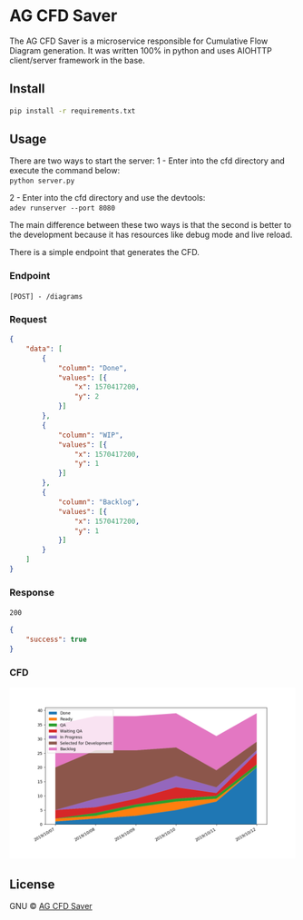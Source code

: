 # AG CFD Saver
The AG CFD Saver is a microservice responsible for Cumulative Flow Diagram generation. It was written 100% in python and uses AIOHTTP client/server framework in the base.

## Install
```bash
pip install -r requirements.txt
```

## Usage
There are two ways to start the server:
1 - Enter into the cfd directory and execute the command below:  
`python server.py`

2 - Enter into the cfd directory and use the devtools:  
`adev runserver --port 8080`

The main difference between these two ways is that the second is better to the development because it has resources like debug mode and live reload.

There is a simple endpoint that generates the CFD.
### Endpoint
`[POST] - /diagrams`
### Request
```json
{
	"data": [
		{
			"column": "Done",
			"values": [{
				"x": 1570417200,
				"y": 2
			}]
		},
		{
			"column": "WIP",
			"values": [{
				"x": 1570417200,
				"y": 1
			}]
		},
		{
			"column": "Backlog",
			"values": [{
				"x": 1570417200,
				"y": 1
			}]
		}
	]
}
```
### Response
`200`
```json
{
    "success": true
}
```

### CFD
![](/example/cfd.png?raw=true)

## License

GNU © [AG CFD Saver](https://github.com/valentim/ag-cfd-saver)